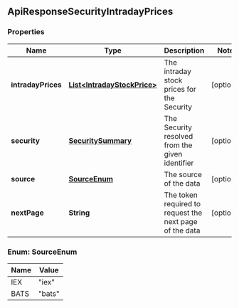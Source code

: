 
## ApiResponseSecurityIntradayPrices

### Properties
Name | Type | Description | Notes
------------ | ------------- | ------------- | -------------
**intradayPrices** | [**List&lt;IntradayStockPrice&gt;**](IntradayStockPrice.md) | The intraday stock prices for the Security |  [optional]
**security** | [**SecuritySummary**](SecuritySummary.md) | The Security resolved from the given identifier |  [optional]
**source** | [**SourceEnum**](#SourceEnum) | The source of the data |  [optional]
**nextPage** | **String** | The token required to request the next page of the data |  [optional]


<a name="SourceEnum"></a>
### Enum: SourceEnum
Name | Value
---- | -----
IEX | &quot;iex&quot;
BATS | &quot;bats&quot;



